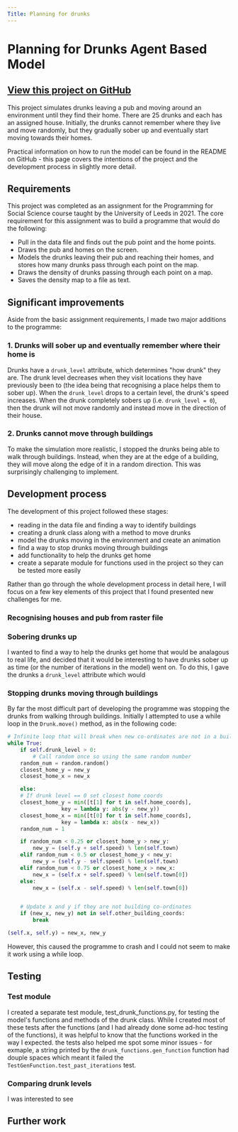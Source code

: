 ```yaml
---
Title: Planning for drunks
---
```

# Planning for Drunks Agent Based Model

## **[View this project on GitHub](https://github.com/tmcunningham/planning-for-drunks)**

This project simulates drunks leaving a pub and moving around an environment until they find their home. There are 25 drunks and each has an assigned house. Initially, the drunks cannot remember where they live and move randomly, but they gradually sober up and eventually start moving towards their homes.

Practical information on how to run the model can be found in the README on GitHub - this page covers the intentions of the project and the development process in slightly more detail.

## Requirements

This project was completed as an assignment for the Programming for Social Science course taught by the University of Leeds in 2021. The core requirement for this assignment was to build a programme that would do the following:
- Pull in the data file and finds out the pub point and the home points.
- Draws the pub and homes on the screen.
- Models the drunks leaving their pub and reaching their homes, and stores how many drunks pass through each point on the map.
- Draws the density of drunks passing through each point on a map.
- Saves the density map to a file as text.

## Significant improvements

Aside from the basic assignment requirements, I made two major additions to the programme:

### 1. Drunks will sober up and eventually remember where their home is

Drunks have a ```drunk_level``` attribute, which determines "how drunk" they are. The drunk level decreases when they visit locations they have previously been to (the idea being that recognising a place helps them to sober up). When the ```drunk_level``` drops to a certain level, the drunk's speed increases. When the drunk completely sobers up (i.e. ```drunk_level = 0```), then the drunk will not move randomly and instead move in the direction of their house.

### 2. Drunks cannot move through buildings

To make the simulation more realistic, I stopped the drunks being able to walk through buildings. Instead, when they are at the edge of a building, they will move along the edge of it in a random direction. This was surprisingly challenging to implement.

## Development process

The development of this project followed these stages:
- reading in the data file and finding a way to identify buildings 
- creating a drunk class along with a method to move drunks
- model the drunks moving in the environment and  create an animation
- find a way to stop drunks moving through buildings
- add functionality to help the drunks get home
- create a separate module for functions used in the project so they can be tested more easily

Rather than go through the whole development process in detail here, I will focus on a few key elements of this project that I found presented new challenges for me.

### Recognising houses and pub from raster file

### Sobering drunks up

I wanted to find a way to help the drunks get home that would be analagous to real life, and decided that it would be interesting to have drunks sober up as time (or the number of iterations in the model) went on. To do this, I gave the drunks a ```drunk_level``` attribute which would 

### Stopping drunks moving through buildings

By far the most difficult part of developing the programme was stopping the drunks from walking through buildings. Initially I attempted to use a while loop in the ```Drunk.move()``` method, as in the following code:

```python
# Infinite loop that will break when new co-ordinates are not in a building
while True:
    if self.drunk_level > 0:
        # Call random once so using the same random number
	random_num = random.random()
	closest_home_y = new_y
	closest_home_x = new_x

    else:
	# If drunk level == 0 set closest home coords
	closest_home_y = min([t[1] for t in self.home_coords],
			     key = lambda y: abs(y - new_y))   
	closest_home_x = min([t[0] for t in self.home_coords],
			     key = lambda x: abs(x - new_x))
	random_num = 1

    if random_num < 0.25 or closest_home_y > new_y:
        new_y = (self.y + self.speed) % len(self.town)
    elif random_num < 0.5 or closest_home_y < new_y:
        new_y = (self.y - self.speed) % len(self.town)
    elif random_num < 0.75 or closest_home_x > new_x:
        new_x = (self.x + self.speed) % len(self.town[0])
    else:
        new_x = (self.x - self.speed) % len(self.town[0])                


    # Update x and y if they are not building co-ordinates
    if (new_x, new_y) not in self.other_building_coords:
        break

(self.x, self.y) = new_x, new_y
```

However, this caused the programme to crash and I could not seem to make it work using a while loop.

## Testing

### Test module

I created a separate test module, test_drunk_functions.py, for testing the model's functions and methods of the drunk class. While I created most of these tests after the functions (and I had already done some ad-hoc testing of the functions), it was helpful to know that the functions worked in the way I expected. the tests also helped me spot some minor issues - for exmaple, a string printed by the ```drunk_functions.gen_function``` function had douple spaces which meant it failed the ```TestGenFunction.test_past_iterations``` test.

### Comparing drunk levels

I was interested to see 

## Further work
